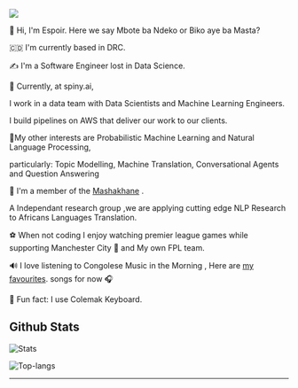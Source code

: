 ![](https://komarev.com/ghpvc/?username=espoirMur)

<p>
  👋 Hi, I'm Espoir.
  Here we say Mbote ba Ndeko or Biko aye ba Masta?
</p>
<p>
  🇨🇩 I'm currently based in  DRC.
</p>
<p>
  ✍️ I'm a Software Engineer lost in Data Science. 
</p>
<p>
  🦔 Currently, at spiny.ai, <p>I work in a data team with Data Scientists and Machine Learning Engineers.</p> <p>I build pipelines on AWS  that deliver our work to our clients. </p>
</p>

<p>
  🤖My other interests are Probabilistic Machine Learning and Natural Language Processing, <p>particularly:  Topic Modelling, Machine Translation, Conversational Agents and Question Answering</p>
</p>

<p>
  🦄 I'm a member of the <a href="https://www.masakhane.io/community">Mashakhane</a> . <p>  A Independant research group ,we are applying cutting edge NLP Research to Africans Languages Translation. </p>
</p>
<p>
⚽ When not coding I enjoy watching premier league games while supporting Manchester City 🦈 and My own FPL team.
</p>
<p>
  🔊 I love listening to Congolese Music in the Morning , Here are  <a href="https://open.spotify.com/playlist/37i9dQZF1Epj9nTdh9zalG?si=2a1010cadbe14f37">my favourites</a>.
   songs for now 🎧
</p>
<p>
  🤪 Fun fact: I use Colemak Keyboard.
</p>

## Github Stats


<p>
  <img title="Stats" src="https://github-readme-stats.vercel.app/api?username=espoirMur&show_icons=true&theme=synthwave"/>
</p>


<p>
  <img title="Top-langs" src="https://github-readme-stats.vercel.app/api/top-langs/?username=espoirMur&layout=compact&show_icons=true&theme=synthwave"/>
</p>


-----
